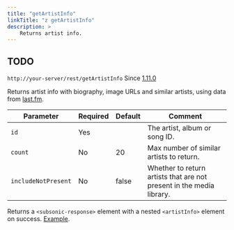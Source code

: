 ```yaml
---
title: "getArtistInfo"
linkTitle: "z getArtistInfo"
description: >
    Returns artist info.
---
```


## TODO

`http://your-server/rest/getArtistInfo` Since [1.11.0](../subsonic-versions)

Returns artist info with biography, image URLs and similar artists, using data from [last.fm](http://last.fm).

| Parameter | Required | Default | Comment |
| --- | --- | --- | --- |
| `id` | Yes |     | The artist, album or song ID. |
| `count` | No  | 20  | Max number of similar artists to return. |
| `includeNotPresent` | No  | false | Whether to return artists that are not present in the media library. |

Returns a `<subsonic-response>` element with a nested `<artistInfo>` element on success. [Example](http://subsonic.org/pages/inc/api/examples/artistInfo_example_1.xml).

